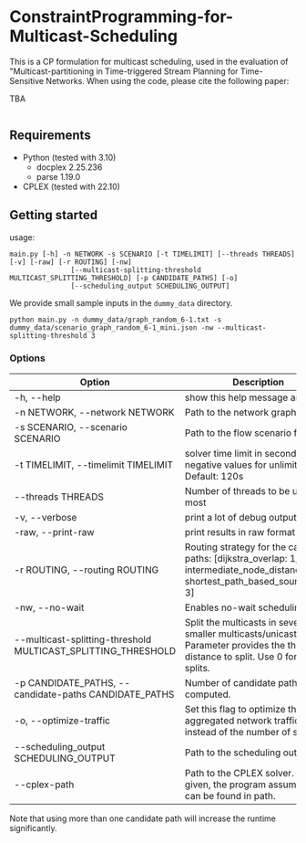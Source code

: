 # ConstraintProgramming-for-Multicast-Scheduling

This is a CP formulation for multicast scheduling, used in the evaluation of "Multicast-partitioning in Time-triggered Stream Planning for Time-Sensitive Networks.
When using the code, please cite the following paper:

TBA
```

```


## Requirements

- Python (tested with 3.10)
  - docplex 2.25.236
  - parse 1.19.0
- CPLEX (tested with 22.10)

## Getting started

usage: 
```
main.py [-h] -n NETWORK -s SCENARIO [-t TIMELIMIT] [--threads THREADS] [-v] [-raw] [-r ROUTING] [-nw]
               [--multicast-splitting-threshold MULTICAST_SPLITTING_THRESHOLD] [-p CANDIDATE_PATHS] [-o]
               [--scheduling_output SCHEDULING_OUTPUT]
```

We provide small sample inputs in the `dummy_data` directory.

`python main.py -n dummy_data/graph_random_6-1.txt -s dummy_data/scenario_graph_random_6-1_mini.json -nw --multicast-splitting-threshold 3`


### Options

| Option                                                        | Description                                                                                                                           |
|---------------------------------------------------------------|---------------------------------------------------------------------------------------------------------------------------------------|
| -h, --help                                                    | show this help message and exit                                                                                                       |
| -n NETWORK, --network NETWORK                                 | Path to the network graph file                                                                                                        |
| -s SCENARIO, --scenario SCENARIO                              | Path to the flow scenario file                                                                                                        |
| -t TIMELIMIT, --timelimit TIMELIMIT                           | solver time limit in seconds. Use negative values for unlimited. Default: 120s                                                        |
| --threads THREADS                                             | Number of threads to be used at most                                                                                                  |
| -v, --verbose                                                 | print a lot of debug outputs                                                                                                          |
| -raw, --print-raw                                             | print results in raw format                                                                                                           |
| -r ROUTING, --routing ROUTING                                 | Routing strategy for the candidate paths: [dijkstra_overlap: 1, intermediate_node_distance: 2, shortest_path_based_source_tree: 3]    |
| -nw, --no-wait                                                | Enables no-wait scheduling                                                                                                            |
| --multicast-splitting-threshold MULTICAST_SPLITTING_THRESHOLD | Split the multicasts in several smaller multicasts/unicasts. Parameter provides the threshold distance to split. Use 0 for no splits. |
| -p CANDIDATE_PATHS, --candidate-paths CANDIDATE_PATHS         | Number of candidate paths to be computed.                                                                                             |
| -o, --optimize-traffic                                        | Set this flag to optimize the aggregated network traffic instead of the number of streams                                             |
| --scheduling_output SCHEDULING_OUTPUT                         | Path to the scheduling output file                                                                                                    |
| --cplex-path                                                  | Path to the CPLEX solver. If not given, the program assumes it can be found in path.                                                  |

Note that using more than one candidate path will increase the runtime significantly.

